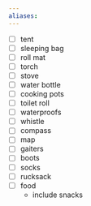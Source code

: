 ```yaml
---
aliases:
---
```


- [ ] tent
- [ ] sleeping bag
- [ ] roll mat
- [ ] torch
- [ ] stove
- [ ] water bottle
- [ ] cooking pots
- [ ] toilet roll
- [ ] waterproofs
- [ ] whistle
- [ ] compass
- [ ] map
- [ ] gaiters
- [ ] boots
- [ ] socks
- [ ] rucksack
- [ ] food
	- include snacks
